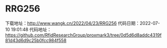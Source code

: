 # RRG256
下载地址：http://www.wangk.cn/2022/04/23/RRG256
代码日期：2022-07-10 19:01:48
代码地址：https://github.com/RfidResearchGroup/proxmark3/tree/0d5d6d8addc4319f81d43d6d9c25b0fcc984f558

